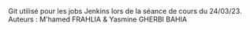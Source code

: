 Git utilisé pour les jobs Jenkins lors de la séance de cours du 24/03/23.
Auteurs : M'hamed FRAHLIA & Yasmine GHERBI BAHIA 

